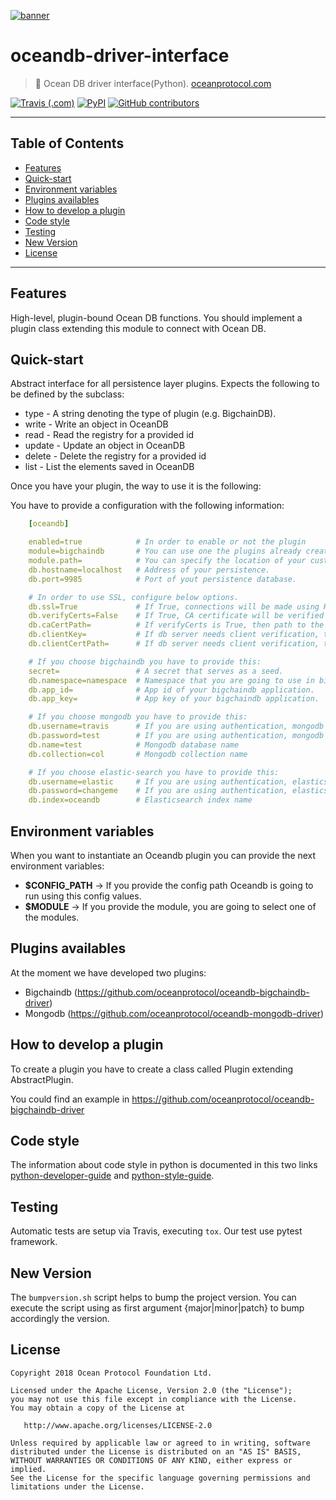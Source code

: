 [![banner](https://raw.githubusercontent.com/oceanprotocol/art/master/github/repo-banner%402x.png)](https://oceanprotocol.com)

# oceandb-driver-interface

> 🐳 Ocean DB driver interface(Python).
> [oceanprotocol.com](https://oceanprotocol.com)

[![Travis (.com)](https://img.shields.io/travis/com/oceanprotocol/oceandb-driver-interface.svg)](https://travis-ci.com/oceanprotocol/oceandb-driver-interface)
[![PyPI](https://img.shields.io/pypi/v/oceandb-driver-interface.svg)](https://pypi.org/project/oceandb-driver-interface/)
[![GitHub contributors](https://img.shields.io/github/contributors/oceanprotocol/oceandb-driver-interface.svg)](https://github.com/oceanprotocol/oceandb-driver-interface/graphs/contributors)

---

## Table of Contents

  - [Features](#features)
  - [Quick-start](#quick-start)
  - [Environment variables](#environment-variables)
  - [Plugins availables](#plugins-availables)
  - [How to develop a plugin](#how-to-develop-a-plugin)
  - [Code style](#code-style)
  - [Testing](#testing)
  - [New Version](#new-version)
  - [License](#license)

---

## Features

High-level, plugin-bound Ocean DB functions. You should implement a plugin class extending this module to connect with Ocean DB.


## Quick-start


Abstract interface for all persistence layer plugins.
Expects the following to be defined by the subclass:

* type - A string denoting the type of plugin (e.g. BigchainDB).
* write - Write an object in OceanDB
* read - Read the registry for a provided id
* update - Update an object in OceanDB
* delete - Delete the registry for a provided id
* list - List the elements saved in OceanDB

Once you have your plugin, the way to use it is the following:


You have to provide a configuration with the following information:

```yaml
    [oceandb]

    enabled=true            # In order to enable or not the plugin
    module=bigchaindb       # You can use one the plugins already created. Currently we have mongodb and bigchaindb.
    module.path=            # You can specify the location of your custom plugin.
    db.hostname=localhost   # Address of your persistence.
    db.port=9985            # Port of yout persistence database.

    # In order to use SSL, configure below options.
    db.ssl=True             # If True, connections will be made using HTTPS, else using HTTP
    db.verifyCerts=False    # If True, CA certificate will be verified
    db.caCertPath=          # If verifyCerts is True, then path to the CA cert should be provided here
    db.clientKey=           # If db server needs client verification, then provide path to your client key
    db.clientCertPath=      # If db server needs client verification, then provide path to your client certificate

    # If you choose bigchaindb you have to provide this:
    secret=                 # A secret that serves as a seed.
    db.namespace=namespace  # Namespace that you are going to use in bigchaindb
    db.app_id=              # App id of your bigchaindb application.
    db.app_key=             # App key of your bigchaindb application.

    # If you choose mongodb you have to provide this:
    db.username=travis      # If you are using authentication, mongodb username.
    db.password=test        # If you are using authentication, mongodb password.
    db.name=test            # Mongodb database name
    db.collection=col       # Mongodb collection name

    # If you choose elastic-search you have to provide this:
    db.username=elastic     # If you are using authentication, elasticsearch username.
    db.password=changeme    # If you are using authentication, elasticsearch password.
    db.index=oceandb        # Elasticsearch index name
```

## Environment variables

When you want to instantiate an Oceandb plugin you can provide the next environment variables:


- **$CONFIG_PATH** -> If you provide the config path Oceandb is going to run using this config values.
- **$MODULE** -> If you provide the module, you are going to select one of the modules. 

## Plugins availables

At the moment we have developed two plugins:

* Bigchaindb (https://github.com/oceanprotocol/oceandb-bigchaindb-driver)
* Mongodb (https://github.com/oceanprotocol/oceandb-mongodb-driver)


## How to develop a plugin

To create a plugin you have to create a class called Plugin extending AbstractPlugin.

You could find an example in https://github.com/oceanprotocol/oceandb-bigchaindb-driver


## Code style

The information about code style in python is documented in this two links [python-developer-guide](https://github.com/oceanprotocol/dev-ocean/blob/master/doc/development/python-developer-guide.md)
and [python-style-guide](https://github.com/oceanprotocol/dev-ocean/blob/master/doc/development/python-style-guide.md).
    
## Testing

Automatic tests are setup via Travis, executing `tox`.
Our test use pytest framework.

## New Version

The `bumpversion.sh` script helps to bump the project version. You can execute the script using as first argument {major|minor|patch} to bump accordingly the version.

## License

```
Copyright 2018 Ocean Protocol Foundation Ltd.

Licensed under the Apache License, Version 2.0 (the "License");
you may not use this file except in compliance with the License.
You may obtain a copy of the License at

   http://www.apache.org/licenses/LICENSE-2.0

Unless required by applicable law or agreed to in writing, software
distributed under the License is distributed on an "AS IS" BASIS,
WITHOUT WARRANTIES OR CONDITIONS OF ANY KIND, either express or implied.
See the License for the specific language governing permissions and
limitations under the License.